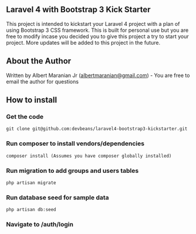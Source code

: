 ## Laravel 4 with Bootstrap 3 Kick Starter


This project is intended to kickstart your Laravel 4 project with a plan of using Bootstrap 3 CSS framework. This is built for personal use but you are free to modify incase you decided you  to give this project a try to start your project. More updates will be added to this project in the future.

## About the Author

Written by Albert Maranian Jr (albertmaranian@gmail.com) - You are free to email the author for questions

## How to install

### Get the code 
	git clone git@github.com:devbeans/laravel4-bootstrap3-kickstarter.git
### Run composer to install vendors/dependencies
    composer install (Assumes you have composer globally installed)	
### Run migration to add groups and users tables
    php artisan migrate
### Run database seed for sample data
    php artisan db:seed
### Navigate to /auth/login